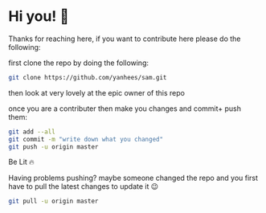 # Hi you! 👋
Thanks for reaching here, if you want to contribute here please do the following:

first clone the repo by doing the following:
```bash
git clone https://github.com/yanhees/sam.git
```

then look at very lovely at the epic owner of this repo

once you are a contributer then make you changes and commit+ push them:


```bash
git add --all
git commit -m "write down what you changed"
git push -u origin master
```

Be Lit 🔥




Having problems pushing? maybe someone changed the repo and you first have to pull the latest changes to update it 😉
 ```bash
git pull -u origin master
```


